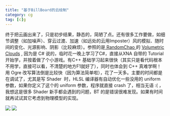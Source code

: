 ```yaml
---
title: "基于BillBoard的云绘制"
category: cg
tag: [c]g
---
```


<p>终于把云画出来了，只是初步结果，静态的，简陋了点。还有很多工作要做，如细节调整（如加噪声）、穿云过渡、加速（如远处的云用Imposter）风的模拟、随时间的变化、光源影响、阴影（比较麻烦）。参照的是<a target="_blank" href="http://xna-uk.net/blogs/randomchaos"> RandomChao </a>的 <a target="_blank" href="http://xna-uk.net/blogs/randomchaos/archive/2008/10/02/volumetric-clouds-source.aspx">Volumetric Clouds</a> , 因为是 C# 说的，临时花一晚上学习了C#，直接从XNA 自带的 Tutorial 开始学，并按着做了个小游戏。有C++ 基础学习起来很快（其实只是看代码根本不用学，直接可以看，不清楚的地方F1就好了），同时也体会到 C++ 真难学啊！用 Ogre 改写算法倒是比较快（因为算法简单啦），花了一天多。主要的时间都是在调试了，尤其是写 Shader&#160; 时，HLSL 编译器有自动优化一些没用的 uniform 参数，如果你定义了这个的 uniform 参数，程序就直接 crash 了，相当无语 :( ，我想这是很多 Shader 新手都会遇到的问题，BT 的是错误很难发现。如果有时间就再试试其它考虑到物理模型的实现。</p>
<div>
<p><a href="http://hiphotos.baidu.com/maxint/pic/item/10edab54d296ce61574e008e.jpg" target="_blank"><img border="0" src="http://hiphotos.baidu.com/maxint/abpic/item/10edab54d296ce61574e008e.jpg" small="1" class="blogimg"></a> <a target="_blank" href="http://hiphotos.baidu.com/maxint/pic/item/eed4245cb8915576faf2c0ba.jpg"><img border="0" class="blogimg" small="1" src="http://hiphotos.baidu.com/maxint/abpic/item/eed4245cb8915576faf2c0ba.jpg"></a></p>
</div>
